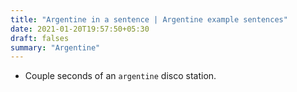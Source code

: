```yaml
---
title: "Argentine in a sentence | Argentine example sentences"
date: 2021-01-20T19:57:50+05:30
draft: falses
summary: "Argentine"
---
```

- Couple seconds of an `argentine` disco station.
                 
